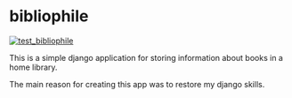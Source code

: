 # bibliophile

[![test_bibliophile](https://github.com/edelwi/bibliophile/actions/workflows/main.yml/badge.svg)](https://github.com/edelwi/bibliophile/actions/workflows/main.yml)

This is a simple django application for storing information about books in a home library.

The main reason for creating this app was to restore my django skills.
